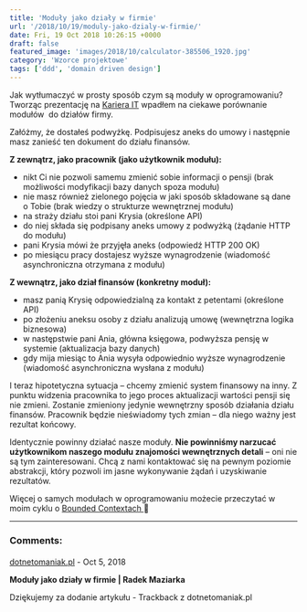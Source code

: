 ```yaml
---
title: 'Moduły jako działy w firmie'
url: '/2018/10/19/moduly-jako-dzialy-w-firmie/'
date: Fri, 19 Oct 2018 10:26:15 +0000
draft: false
featured_image: 'images/2018/10/calculator-385506_1920.jpg'
category: 'Wzorce projektowe'
tags: ['ddd', 'domain driven design']
---
```


Jak wytłumaczyć w prosty sposób czym są moduły w oprogramowaniu? Tworząc prezentację na [Kariera IT](https://careercon.pl/konferencja/kariera-it-wroclaw-06-10-2018/) wpadłem na ciekawe porównanie modułów  do działów firmy.

Załóżmy, że dostałeś podwyżkę. Podpisujesz aneks do umowy i następnie masz zanieść ten dokument do działu finansów.

**Z zewnątrz, jako pracownik (jako użytkownik modułu):**

 *   nikt Ci nie pozwoli samemu zmienić sobie informacji o pensji (brak możliwości modyfikacji bazy danych spoza modułu)
 *   nie masz również zielonego pojęcia w jaki sposób składowane są dane o Tobie (brak wiedzy o strukturze wewnętrznej modułu)
 *   na straży działu stoi pani Krysia (określone API)
 *   do niej składa się podpisany aneks umowy z podwyżką (żądanie HTTP do modułu)
 *   pani Krysia mówi że przyjęła aneks (odpowiedź HTTP 200 OK)
 *   po miesiącu pracy dostajesz wyższe wynagrodzenie (wiadomość asynchroniczna otrzymana z modułu)

**Z wewnątrz, jako dział finansów (konkretny moduł):**

 *   masz panią Krysię odpowiedzialną za kontakt z petentami (określone API)
 *   po złożeniu aneksu osoby z działu analizują umowę (wewnętrzna logika biznesowa)
 *   w następstwie pani Ania, główna księgowa, podwyższa pensję w systemie (aktualizacja bazy danych)
 *   gdy mija miesiąc to Ania wysyła odpowiednio wyższe wynagrodzenie (wiadomość asynchroniczna wysłana z modułu)

I teraz hipotetyczna sytuacja – chcemy zmienić system finansowy na inny. Z punktu widzenia pracownika to jego proces aktualizacji wartości pensji się nie zmieni. Zostanie zmieniony jedynie wewnętrzny sposób działania działu finansów. Pracownik będzie nieświadomy tych zmian – dla niego ważny jest rezultat końcowy.

Identycznie powinny działać nasze moduły. **Nie powinniśmy narzucać użytkownikom naszego modułu znajomości wewnętrznych detali** – oni nie są tym zainteresowani. Chcą z nami kontaktować się na pewnym poziomie abstrakcji, który pozwoli im jasne wykonywanie żądań i uzyskiwanie rezultatów.

Więcej o samych modułach w oprogramowaniu możecie przeczytać w moim cyklu o [Bounded Contextach ](/2018/07/16/dlaczego-bounded-contexty-sa-wazne-podsumowanie/)🙂

---
### Comments:
#### 
[dotnetomaniak.pl](https://dotnetomaniak.pl/Moduly-jako-dzialy-w-firmie-Radek-Maziarka "") - <time datetime="2018-10-19 18:57:04">Oct 5, 2018</time>

**Moduły jako działy w firmie | Radek Maziarka**

Dziękujemy za dodanie artykułu - Trackback z dotnetomaniak.pl
